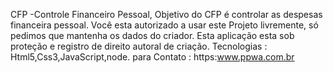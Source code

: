  CFP -Controle Financeiro Pessoal,
 Objetivo do CFP é controlar as despesas financeira pessoal.
 Você esta autorizado a usar este Projeto livremente, só pedimos que mantenha os dados do criador.
 Esta aplicação esta sob proteção e registro de direito autoral de criação.
 Tecnologias : Html5,Css3,JavaScript,node.
 para Contato : https:www.ppwa.com.br



